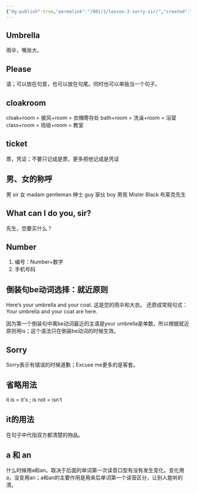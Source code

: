 ```yaml
---
{"dg-publish":true,"permalink":"/001/1/lesson-3-sorry-sir/","created":"2024-02-26T20:03:20.747+08:00","updated":"2024-06-01T10:29:25.134+08:00"}
---
```


##  Umbrella

雨伞，嘴张大。

## Please

请；可以放在句首，也可以放在句尾。同时也可以单独当一个句子。

## cloakroom

cloak+room = 披风+room = 衣帽寄存处
bath+room = 洗澡+room = 浴室
class+room = 班级+room = 教室

## ticket

票，凭证；不要只记成是票，更多把他记成是凭证

## 男、女的称呼

男 sir  女 madam
gentleman 绅士
guy 家伙
boy 男孩
Mister Black 布莱克先生

## What can I do you, sir?

先生，您要买什么？

## Number

1. 编号：Number+数字
2. 手机号码

## 倒装句be动词选择：就近原则

Here‘s your umbrella and your coat. 这是您的雨伞和大衣。
还原成常规句式：
Your umbrella and your coat are here. 

因为第一个倒装句中离be动词最近的主语是your umbrella是单数，所以根据就近原则用is；这个语法只在倒装be动词的时候生效。

## Sorry

Sorry表示有错误的时候道歉；Excuse me更多的是客套。

## 省略用法

it is = it's ; is not = isn't

## it的用法

在句子中代指双方都清楚的物品。

## a 和 an 

什么时候用a和an。取决于后面的单词第一次读音口型有没有发生变化。变化用a，没变用an；a和an的主要作用是用来后单词第一个读音区分，让别人能听的清。